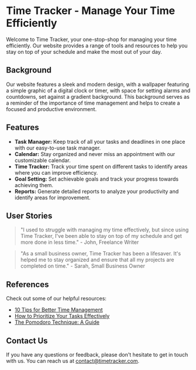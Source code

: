 <!--font:Orbitron-->

# Time Tracker - Manage Your Time Efficiently

Welcome to Time Tracker, your one-stop-shop for managing your time efficiently. Our website provides a range of tools and resources to help you stay on top of your schedule and make the most out of your day.

## Background

Our website features a sleek and modern design, with a wallpaper featuring a simple graphic of a digital clock or timer, with space for setting alarms and countdowns, set against a gradient background. This background serves as a reminder of the importance of time management and helps to create a focused and productive environment.

## Features

- **Task Manager:** Keep track of all your tasks and deadlines in one place with our easy-to-use task manager.
- **Calendar:** Stay organized and never miss an appointment with our customizable calendar.
- **Time Tracker:** Track your time spent on different tasks to identify areas where you can improve efficiency.
- **Goal Setting:** Set achievable goals and track your progress towards achieving them.
- **Reports:** Generate detailed reports to analyze your productivity and identify areas for improvement.

## User Stories

> "I used to struggle with managing my time effectively, but since using Time Tracker, I've been able to stay on top of my schedule and get more done in less time." - John, Freelance Writer

> "As a small business owner, Time Tracker has been a lifesaver. It's helped me to stay organized and ensure that all my projects are completed on time." - Sarah, Small Business Owner

## References

Check out some of our helpful resources:

- [10 Tips for Better Time Management](#)
- [How to Prioritize Your Tasks Effectively](#)
- [The Pomodoro Technique: A Guide](#)

## Contact Us

If you have any questions or feedback, please don't hesitate to get in touch with us. You can reach us at [contact@timetracker.com](mailto:contact@timetracker.com).

<!--

Write me content for website with wallpaper which alt text is:

"A wallpaper featuring a simple graphic of a digital clock or timer, with space for setting alarms and countdowns, set against a gradient background."

The name/title of the page should not be 1:1 copy of the alt text but rather a real content of the website which is using this wallpaper.

- Use markdown format 
- Start with heading
- Heading should be short and concise
- The content should look like a real website 
- The website should not be about the wallpaper, wallpaper is just a related background
- Heading should be contain work "wallpaper" or "background"
- Include real sections like references, contact, user stories, etc. use things relevant to the page purpose.
- Feel free to use structure like headings, bullets, numbering, blockquotes, paragraphs, horizontal lines, etc.
- You can use formatting like bold or _italic_
- You can include UTF-8 emojis
- Links should be only #hash anchors (and you can refer to the document itself)
- Do not include images


---


# Time Tracker - Manage Your Time Efficiently

Welcome to Time Tracker, your one-stop-shop for managing your time efficiently. Our website provides a range of tools and resources to help you stay on top of your schedule and make the most out of your day.

## Background

Our website features a sleek and modern design, with a wallpaper featuring a simple graphic of a digital clock or timer, with space for setting alarms and countdowns, set against a gradient background. This background serves as a reminder of the importance of time management and helps to create a focused and productive environment.

## Features

- **Task Manager:** Keep track of all your tasks and deadlines in one place with our easy-to-use task manager.
- **Calendar:** Stay organized and never miss an appointment with our customizable calendar.
- **Time Tracker:** Track your time spent on different tasks to identify areas where you can improve efficiency.
- **Goal Setting:** Set achievable goals and track your progress towards achieving them.
- **Reports:** Generate detailed reports to analyze your productivity and identify areas for improvement.

## User Stories

> "I used to struggle with managing my time effectively, but since using Time Tracker, I've been able to stay on top of my schedule and get more done in less time." - John, Freelance Writer

> "As a small business owner, Time Tracker has been a lifesaver. It's helped me to stay organized and ensure that all my projects are completed on time." - Sarah, Small Business Owner

## References

Check out some of our helpful resources:

- [10 Tips for Better Time Management](#)
- [How to Prioritize Your Tasks Effectively](#)
- [The Pomodoro Technique: A Guide](#)

## Contact Us

If you have any questions or feedback, please don't hesitate to get in touch with us. You can reach us at [contact@timetracker.com](mailto:contact@timetracker.com).

-->
